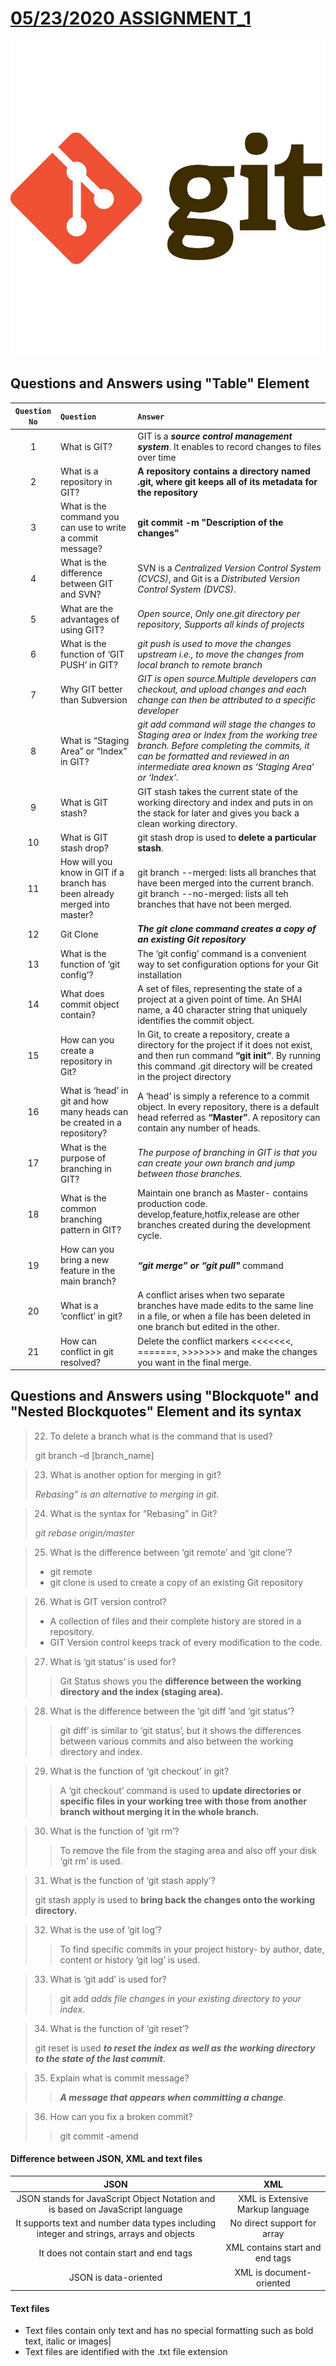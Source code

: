 #      [05/23/2020 ASSIGNMENT_1](https://docs.google.com/document/d/16mFwFcpnkExhPi3K52Qg-q3NnST3hnesq3QrTwbhTec/edit?usp=sharing)

![All about GIT](./images/git.png)

## Questions and Answers using "Table" Element 
| `Question No`      | `Question`      | `Answer`        |
| :-----:            |      :----      |            :--- |
|1|What is GIT? |GIT is a ***source control management system***. It enables to record changes to files over time |
|2|What is a repository in GIT?| **A repository contains a directory named .git, where git keeps all of its metadata for the repository** |
|3|What is the command you can use to write a commit message?| **git commit -m "Description of the changes"** |
|4|What is the difference between GIT and SVN?|SVN is a *Centralized Version Control System (CVCS)*, and Git is a *Distributed Version Control System (DVCS)*.|
|5|What are the advantages of using GIT?| *Open source*, *Only one.git directory per repository, Supports all kinds of projects* |
|6|What is the function of ‘GIT PUSH’ in GIT?|*git push is used to move the changes upstream i.e., to move the changes from local branch to remote branch*|
|7|Why GIT better than Subversion|*GIT is open source.Multiple developers can checkout, and upload changes and each change can then be attributed to a specific developer*|
|8|What is “Staging Area” or “Index” in GIT?|*git add command will stage the changes to Staging area or Index from the working tree branch. Before completing the commits, it can be formatted and reviewed in an intermediate area known as ‘Staging Area’ or ‘Index’.*|
|9|What is GIT stash?|GIT stash takes the current state of the working directory and index and puts in on the stack for later and gives you back a clean working directory.|
|10|What is GIT stash drop?|git stash drop is used to **delete a particular stash**.|
|11|How will you know in GIT if a branch has been already merged into master?|git branch --merged: lists all branches that have been merged into the current branch. git branch --no-merged: lists all teh branches that have not been merged.|
|12|Git Clone|***The git clone command creates a copy of an existing Git repository***|
|13|What is the function of ‘git config’?|The ‘git config’ command is a convenient way to set configuration options for your Git installation|
|14|What does commit object contain?|A set of files, representing the state of a project at a given point of time. An SHAI name, a 40 character string that uniquely identifies the commit object.|
|15|How can you create a repository in Git?|In Git, to create a repository, create a directory for the project if it does not exist, and then run command **“git init”**. By running this command .git directory will be created in the project directory|
|16|What is ‘head’ in git and how many heads can be created in a repository?| A ‘head’ is simply a reference to a commit object. In every repository, there is a default head referred as **“Master”**.  A repository can contain any number of heads.|
|17|What is the purpose of branching in GIT?|*The purpose of branching in GIT is that you can create your own branch and jump between those branches.*|
|18|What is the common branching pattern in GIT?|Maintain one branch as Master- contains production code. develop,feature,hotfix,release are other branches created during the development cycle.|
|19|How can you bring a new feature in the main branch?|***“git merge” or “git pull"*** command|
|20|What is a ‘conflict’ in git?|A conflict arises when two separate branches have made edits to the same line in a file, or when a file has been deleted in one branch but edited in the other.|
|21|How can conflict in git resolved?|Delete the conflict markers <<<<<<<, =======, >>>>>>> and make the changes you want in the final merge.|
##  Questions and Answers using "Blockquote" and "Nested Blockquotes" Element and its syntax
> 22. To delete a branch what is the command that is used?
>
> git branch –d [branch_name]

> 23. What is another option for merging in git?
>
> *Rebasing” is an alternative to merging in git.*

> 24. What is the syntax for “Rebasing” in Git?
>
> *git rebase origin/master*

> 25. What is the difference between ‘git remote’ and ‘git clone’?
> - git remote 
> - git clone is used to create a copy of an existing Git repository

> 26. What is GIT version control?
> - A collection of files and their complete history are stored in a repository.
> - GIT Version control keeps track of every modification to the code.

> 27. What is ‘git status’ is used for?
>>
>> Git Status shows you the **difference between the working directory and the index (staging area).**

> 28. What is the difference between the ‘git diff ’and ‘git status’?
>>
>> git diff’ is similar to ‘git status’, but it shows the differences between various commits and also between the working directory and index.

> 29. What is the function of ‘git checkout’ in git?
>
>> A ‘git checkout’ command is used to **update directories or specific files in your working tree with those from another branch without merging it in the whole branch.**

> 30.  What is the function of ‘git rm’?
>>
>> To remove the file from the staging area and also off your disk ‘git rm’ is used.

> 31. What is the function of ‘git stash apply’?
> 
> git stash apply is used to **bring back the changes onto the working directory.**

> 32. What is the use of ‘git log’?
>>
>> To find specific commits in your project history- by author, date, content or history ‘git log’ is used.

> 33.  What is ‘git add’ is used for?
>>
>>git add *adds file changes in your existing directory to your index*.

> 34. What is the function of ‘git reset’?
>
> git reset is used ***to reset the index as well as the working directory to the state of the last commit***.

> 35. Explain what is commit message?
>>
>> ***A message that appears when committing a change***.

> 36. How can you fix a broken commit?
>>
>> git commit -amend

#### Difference between JSON, XML and text files
| JSON               | XML               |
| :-----:            |      :-----:      |
|JSON stands for JavaScript Object Notation and is based on JavaScript language|XML is Extensive Markup language|
|It supports text and number data types including integer and strings, arrays and objects|No direct support for array|
|It does not contain start and end tags|XML contains start and end tags|
|JSON is data-oriented|XML is document-oriented|

#### Text files
- Text files contain only text and has no special formatting such as bold text, italic or images|
- Text files are identified with the .txt file extension